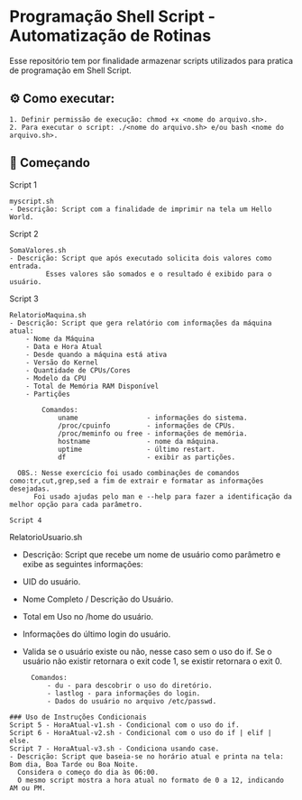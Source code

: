 # Programação Shell Script - Automatização de Rotinas
Esse repositório tem por finalidade armazenar scripts utilizados para pratica de programação em Shell Script.

## ⚙️ Como executar:
	1. Definir permissão de execução: chmod +x <nome do arquivo.sh>.
	2. Para executar o script: ./<nome do arquivo.sh> e/ou bash <nome do arquivo.sh>.

## 🚀 Começando

Script 1
```
myscript.sh
- Descrição: Script com a finalidade de imprimir na tela um Hello World.
```

Script 2 
```
SomaValores.sh
- Descrição: Script que após executado solicita dois valores como entrada.
	     Esses valores são somados e o resultado é exibido para o usuário.
```

Script 3 
```
RelatorioMaquina.sh
- Descrição: Script que gera relatório com informações da máquina atual:
	- Nome da Máquina
	- Data e Hora Atual
	- Desde quando a máquina está ativa
	- Versão do Kernel
	- Quantidade de CPUs/Cores
	- Modelo da CPU
	- Total de Memória RAM Disponível
	- Partições

		Comandos:
			uname                 - informações do sistema.
			/proc/cpuinfo         - informações de CPUs.
			/proc/meminfo ou free - informações de memória.
			hostname              - nome da máquina.
			uptime                - último restart.
			df                    - exibir as partições.

  OBS.: Nesse exercício foi usado combinações de comandos como:tr,cut,grep,sed a fim de extrair e formatar as informações desejadas.
      Foi usado ajudas pelo man e --help para fazer a identificação da melhor opção para cada parâmetro.

Script 4 
```
RelatorioUsuario.sh 
- Descrição: Script que recebe um nome de usuário como parâmetro e exibe as seguintes informações:
- UID do usuário.
- Nome Completo / Descrição do Usuário.
- Total em Uso no /home do usuário.
- Informações do último login do usuário.
- Valida se o usuário existe ou não, nesse caso sem o uso do if.
	Se o usuário não existir retornara o exit code 1, se existir retornara o exit 0.

		Comandos:
			- du - para descobrir o uso do diretório.
			- lastlog - para informações do login.
			- Dados do usuário no arquivo /etc/passwd.

```
### Uso de Instruções Condicionais
Script 5 - HoraAtual-v1.sh - Condicional com o uso do if.
Script 6 - HoraAtual-v2.sh - Condicional com o uso do if | elif | else.
Script 7 - HoraAtual-v3.sh - Condiciona usando case.
- Descrição: Script que baseia-se no horário atual e printa na tela: Bom dia, Boa Tarde ou Boa Noite.
  Considera o começo do dia às 06:00.
  O mesmo script mostra a hora atual no formato de 0 a 12, indicando AM ou PM.




















